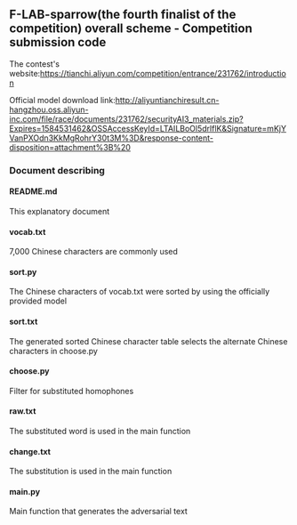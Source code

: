## F-LAB-sparrow(the fourth finalist of the competition) overall scheme - Competition submission code

The contest's website:https://tianchi.aliyun.com/competition/entrance/231762/introduction

Official model download link:http://aliyuntianchiresult.cn-hangzhou.oss.aliyun-inc.com/file/race/documents/231762/securityAI3_materials.zip?Expires=1584531462&OSSAccessKeyId=LTAILBoOl5drlflK&Signature=mKjYVanPXOdn3KkMgRohrY30t3M%3D&response-content-disposition=attachment%3B%20

### Document describing

#### README.md         
This explanatory document

#### vocab.txt
7,000 Chinese characters are commonly used

#### sort.py           
The Chinese characters of vocab.txt were sorted by using the officially provided model

#### sort.txt          
The generated sorted Chinese character table selects the alternate Chinese characters in choose.py

#### choose.py
Filter for substituted homophones

#### raw.txt
The substituted word is used in the main function

#### change.txt
The substitution is used in the main function

#### main.py
Main function that generates the adversarial text
